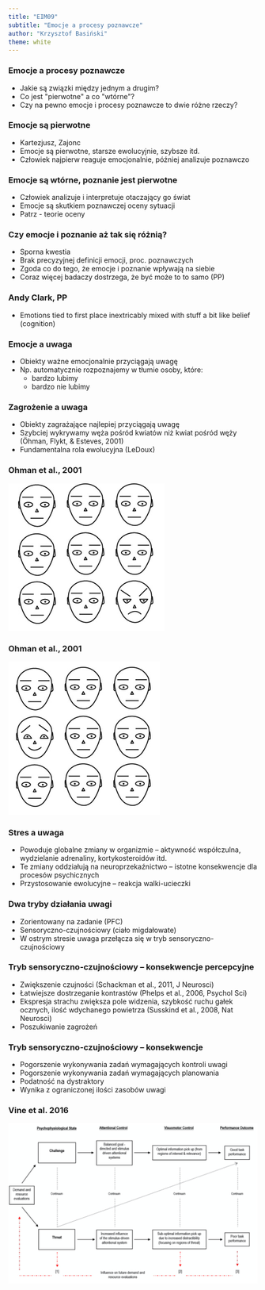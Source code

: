 ```yaml
---
title: "EIM09"
subtitle: "Emocje a procesy poznawcze"
author: "Krzysztof Basiński"
theme: white
---
```


### Emocje a procesy poznawcze

- Jakie są związki między jednym a drugim?
- Co jest "pierwotne" a co "wtórne"?
- Czy na pewno emocje i procesy poznawcze to dwie różne rzeczy?

### Emocje są pierwotne

- Kartezjusz, Zajonc
- Emocje są pierwotne, starsze ewolucyjnie, szybsze itd.
- Człowiek najpierw reaguje emocjonalnie, później analizuje poznawczo

### Emocje są wtórne, poznanie jest pierwotne

- Człowiek analizuje i interpretuje otaczający go świat
- Emocje są skutkiem poznawczej oceny sytuacji
- Patrz - teorie oceny

### Czy emocje i poznanie aż tak się różnią?

- Sporna kwestia
- Brak precyzyjnej definicji emocji, proc. poznawczych
- Zgoda co do tego, że emocje i poznanie wpływają na siebie
- Coraz więcej badaczy dostrzega, że być może to to samo (PP)

### Andy Clark, PP

- Emotions tied to first place inextricably mixed with stuff a bit like belief (cognition)

### Emocje a uwaga

- Obiekty ważne emocjonalnie przyciągają uwagę
- Np. automatycznie rozpoznajemy w tłumie osoby, które:
	- bardzo lubimy
	- bardzo nie lubimy

### Zagrożenie a uwaga

- Obiekty zagrażające najlepiej przyciągają uwagę
- Szybciej wykrywamy węża pośród kwiatów niż kwiat pośród węży (Öhman, Flykt, & Esteves, 2001)
- Fundamentalna rola ewolucyjna (LeDoux)

### Ohman et al., 2001

![](img/09_faces1.png)

### Ohman et al., 2001

![](img/09_faces2.png)

### Stres a uwaga

- Powoduje globalne zmiany w organizmie – aktywność współczulna, wydzielanie adrenaliny, kortykosteroidów itd.
- Te zmiany oddziałują na neuroprzekaźnictwo – istotne konsekwencje dla procesów psychicznych
- Przystosowanie ewolucyjne – reakcja walki-ucieczki

### Dwa tryby działania uwagi

- Zorientowany na zadanie (PFC)
- Sensoryczno-czujnościowy (ciało migdałowate)
- W ostrym stresie uwaga przełącza się w tryb sensoryczno-czujnościowy

### Tryb sensoryczno-czujnościowy – konsekwencje percepcyjne

- Zwiększenie czujności (Schackman et al., 2011, J Neurosci)
- Łatwiejsze dostrzeganie kontrastów (Phelps et al., 2006, Psychol Sci) 
- Ekspresja strachu zwiększa pole widzenia, szybkość ruchu gałek ocznych, ilość wdychanego powietrza (Susskind et al., 2008, Nat Neurosci)
- Poszukiwanie zagrożeń

### Tryb sensoryczno-czujnościowy – konsekwencje

- Pogorszenie wykonywania zadań wymagających kontroli uwagi
- Pogorszenie wykonywania zadań wymagających planowania
- Podatność na dystraktory
- Wynika z ograniczonej ilości zasobów uwagi

### Vine et al. 2016

![](img/09_attention_stress.png)